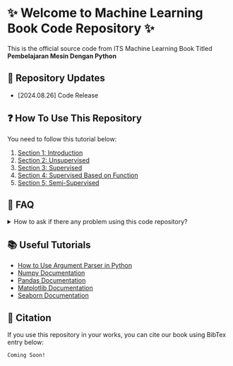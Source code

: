 # ✨ Welcome to Machine Learning Book Code Repository ✨

This is the official source code from ITS Machine Learning Book Titled **Pembelajaran Mesin Dengan Python**

## 🚀 Repository Updates

- \[2024.08.26\] Code Release

## ❓ How To Use This Repository

You need to follow this tutorial below:

1. [Section 1: Introduction](src/section1/section_1.md)
2. [Section 2: Unsupervised](src/section2/section_2.md)
3. [Section 3: Supervised](src/section3/section_3.md)
4. [Section 4: Supervised Based on Function](src/section4/section_4.md)
5. [Section 5: Semi-Supervised](src/section5/section_5.md)

## 🙋 FAQ

<details>
<Summary>How to ask if there any problem using this code repository?</Summary>
Please create a new issue in Issues section, add title for the issue, and describe the issue briefly. You can use bahasa or english when writing your issue.

**Important: Before create an issue, please check existing open or closed issue first to avoid same issue being proposed again!!**

</details>

## 📚 Useful Tutorials

- [How to Use Argument Parser in Python](https://docs.python.org/3/howto/argparse.html)
- [Numpy Documentation](https://numpy.org/doc/stable/user/index.html)
- [Pandas Documentation](https://pandas.pydata.org/docs/user_guide/index.html)
- [Matplotlib Documentation](https://matplotlib.org/stable/users/index)
- [Seaborn Documentation](https://seaborn.pydata.org/tutorial.html)

## 🔭 Citation

If you use this repository in your works, you can cite our book using BibTex entry below:

```
Coming Soon!
```

